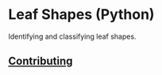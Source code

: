 # Leaf Shapes (Python)

Identifying and classifying leaf shapes.

## [Contributing](CONTRIBUTING.md)
